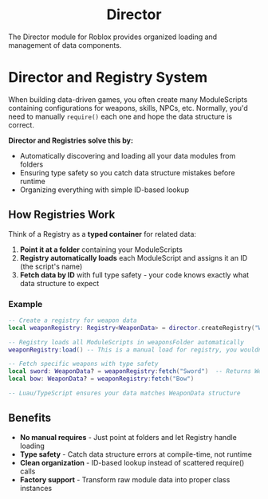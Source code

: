 <div align="center">
	<h1>Director</h1>
</div>

The Director module for Roblox provides organized loading and management of data components.
<!--moonwave-hide-before-this-line-->


# Director and Registry System

When building data-driven games, you often create many ModuleScripts containing configurations for weapons, skills, NPCs, etc. Normally, you'd need to manually `require()` each one and hope the data structure is correct.

**Director and Registries solve this by:**
- Automatically discovering and loading all your data modules from folders
- Ensuring type safety so you catch data structure mistakes before runtime
- Organizing everything with simple ID-based lookup

## How Registries Work

Think of a Registry as a **typed container** for related data:

1. **Point it at a folder** containing your ModuleScripts
2. **Registry automatically loads** each ModuleScript and assigns it an ID (the script's name)
3. **Fetch data by ID** with full type safety - your code knows exactly what data structure to expect

### Example
```lua
-- Create a registry for weapon data
local weaponRegistry: Registry<WeaponData> = director.createRegistry("Weapons", weaponsFolder)

-- Registry loads all ModuleScripts in weaponsFolder automatically
weaponRegistry:load() -- This is a manual load for registry, you wouldn't use this on a normal setup.

-- Fetch specific weapons with type safety
local sword: WeaponData? = weaponRegistry:fetch("Sword")  -- Returns WeaponData or nil
local bow: WeaponData? = weaponRegistry:fetch("Bow")

-- Luau/TypeScript ensures your data matches WeaponData structure
```

## Benefits

- **No manual requires** - Just point at folders and let Registry handle loading
- **Type safety** - Catch data structure errors at compile-time, not runtime
- **Clean organization** - ID-based lookup instead of scattered require() calls
- **Factory support** - Transform raw module data into proper class instances